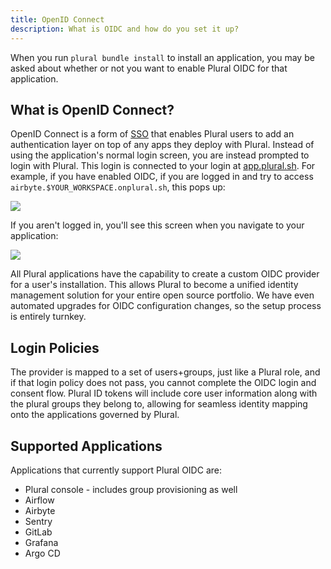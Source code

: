 ```yaml
---
title: OpenID Connect
description: What is OIDC and how do you set it up?
---
```


When you run `plural bundle install` to install an application, you may be asked about whether or not you want to enable Plural OIDC for that application.

## What is OpenID Connect?

OpenID Connect is a form of [SSO](https://www.onelogin.com/learn/how-single-sign-on-works) that enables Plural users to add an authentication layer on top of any apps they deploy with Plural. Instead of using the application's normal login screen,
you are instead prompted to login with Plural. This login is connected to your login at [app.plural.sh](https://app.plural.sh). For example, if you have enabled OIDC, if you are logged in and try to access `airbyte.$YOUR_WORKSPACE.onplural.sh`, this pops up:

![](</assets/setup-oidc/image-1.png>)

If you aren't logged in, you'll see this screen when you navigate to your application:

![](</assets/setup-oidc/image-2.png>)

All Plural applications have the capability to create a custom OIDC provider for a user's installation.  This allows Plural to become a unified identity management solution for your entire open source portfolio. We have even automated upgrades for OIDC configuration changes, so the setup process is entirely turnkey.&#x20;

## Login Policies

The provider is mapped to a set of users+groups, just like a Plural role, and if that login policy does not pass, you cannot complete the OIDC login and consent flow.  Plural ID tokens will include core user information along with the plural groups they belong to, allowing for seamless identity mapping onto the applications governed by Plural.

## Supported Applications

Applications that currently support Plural OIDC are:

* Plural console - includes group provisioning as well
* Airflow
* Airbyte  
* Sentry
* GitLab
* Grafana
* Argo CD

